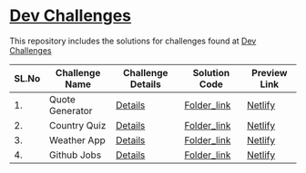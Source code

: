 # [Dev Challenges](https://github.com/guarmo/Eye-for-UI) 

This repository includes the solutions for challenges found at [Dev Challenges](https://devchallenges.io/) 

| SL.No | Challenge Name                                     | Challenge Details                     | Solution Code                         | Preview Link
| ----- | -------------------------------------------------- | ------------------------------------- | ------------------------------------- | ----------------------------------- | 
| 1.    | Quote Generator                                | [Details](https://devchallenges.io/challenges/8Y3J4ucAMQpSnYTwwWW8)     | [Folder_link](https://github.com/guarmo/DevChallenges/tree/main/QuoteGenerator) | [Netlify](https://distracted-wozniak-3c4af6.netlify.app/)   |
| 2.    | Country Quiz                               | [Details](https://devchallenges.io/challenges/Bu3G2irnaXmfwQ8sZkw8)     | [Folder_link](https://github.com/guarmo/DevChallenges/tree/main/CountryQuiz) | [Netlify](https://admiring-mestorf-b58907.netlify.app/)   |
| 3.    | Weather App                              | [Details](https://devchallenges.io/challenges/mM1UIenRhK808W8qmLWv)     | [Folder_link](https://github.com/guarmo/DevChallenges/tree/main/WeatherApp) | [Netlify](https://vigorous-gates-448415.netlify.app/)   |
| 4.    | Github Jobs                              | [Details](https://devchallenges.io/challenges/TtUjDt19eIHxNQ4n5jps)     | [Folder_link](https://github.com/guarmo/DevChallenges/tree/main/github-jobs) | [Netlify](https://musing-wescoff-5c1ed2.netlify.app/)   |
